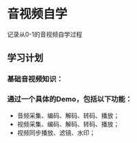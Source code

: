 # 音视频自学
记录从0-1的音视频自学过程

## 学习计划

### 基础音视频知识：



### 通过一个具体的Demo，包括以下功能：

- 音频采集、编码、解码、转码、播放；
- 视频采集、编码、解码、转码、播放；
- 视频同步播放、滤镜、水印；
